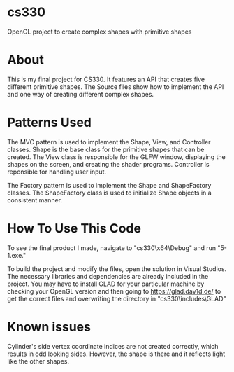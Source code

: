 # cs330
OpenGL project to create complex shapes with primitive shapes

# About
This is my final project for CS330. It features an API that creates five different primitive shapes. The Source files show how to implement the API and one way of creating different complex shapes.

# Patterns Used
The MVC pattern is used to implement the Shape, View, and Controller classes. Shape is the base class for the primitive shapes that can be created. The View class is responsible for the GLFW window, displaying the shapes on the screen, and creating the shader programs. Controller is reponsible for handling user input. 

The Factory pattern is used to implement the Shape and ShapeFactory classes. The ShapeFactory class is used to initialize Shape objects in a consistent manner.

# How To Use This Code
To see the final product I made, navigate to "cs330\x64\Debug" and run "5-1.exe."

To build the project and modify the files, open the solution in Visual Studios. The necessary libraries and dependencies are already included in the project. You may have to install GLAD for your particular machine by checking your OpenGL version and then going to https://glad.dav1d.de/ to get the correct files and overwriting the directory in "cs330\includes\GLAD"

# Known issues
Cylinder's side vertex coordinate indices are not created correctly, which results in odd looking sides. However, the shape is there and it reflects light like the other shapes.
